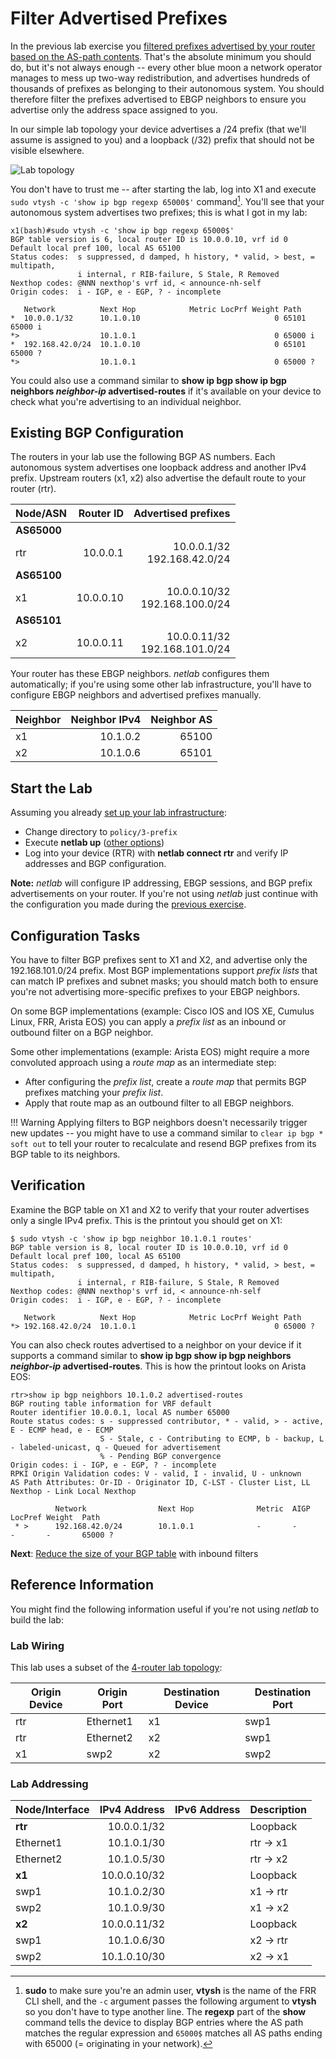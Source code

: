 # Filter Advertised Prefixes

In the previous lab exercise you [filtered prefixes advertised by your router based on the AS-path contents](2-stop-transit.md). That's the absolute minimum you should do, but it's not always enough -- every other blue moon a network operator manages to mess up two-way redistribution, and advertises hundreds of thousands of prefixes as belonging to their autonomous system. You should therefore filter the prefixes advertised to EBGP neighbors to ensure you advertise only the address space assigned to you.

In our simple lab topology your device advertises a /24 prefix (that we'll assume is assigned to you) and a loopback (/32) prefix that should not be visible elsewhere.

![Lab topology](topology-stop-transit.png)

You don't have to trust me -- after starting the lab, log into X1 and execute `sudo vtysh -c 'show ip bgp regexp 65000$'` command[^VT]. You'll see that your autonomous system advertises two prefixes; this is what I got in my lab:

```
x1(bash)#sudo vtysh -c 'show ip bgp regexp 65000$'
BGP table version is 6, local router ID is 10.0.0.10, vrf id 0
Default local pref 100, local AS 65100
Status codes:  s suppressed, d damped, h history, * valid, > best, = multipath,
               i internal, r RIB-failure, S Stale, R Removed
Nexthop codes: @NNN nexthop's vrf id, < announce-nh-self
Origin codes:  i - IGP, e - EGP, ? - incomplete

   Network          Next Hop            Metric LocPrf Weight Path
*  10.0.0.1/32      10.1.0.10                              0 65101 65000 i
*>                  10.1.0.1                               0 65000 i
*  192.168.42.0/24  10.1.0.10                              0 65101 65000 ?
*>                  10.1.0.1                               0 65000 ?
```

You could also use a command similar to **show ip bgp show ip bgp neighbors _neighbor-ip_ advertised-routes** if it's available on your device to check what you're advertising to an individual neighbor.

[^VT]: **sudo** to make sure you're an admin user, **vtysh** is the name of the FRR CLI shell, and the `-c` argument passes the following argument to **vtysh** so you don't have to type another line. The **regexp** part of the **show** command tells the device to display BGP entries where the AS path matches the regular expression and `65000$` matches all AS paths ending with 65000 (= originating in your network).

## Existing BGP Configuration

The routers in your lab use the following BGP AS numbers. Each autonomous system advertises one loopback address and another IPv4 prefix. Upstream routers (x1, x2) also advertise the default route to your router (rtr).

| Node/ASN | Router ID | Advertised prefixes |
|----------|----------:|--------------------:|
| **AS65000** ||
| rtr | 10.0.0.1 | 10.0.0.1/32<br>192.168.42.0/24 |
| **AS65100** ||
| x1 | 10.0.0.10 | 10.0.0.10/32<br>192.168.100.0/24 |
| **AS65101** ||
| x2 | 10.0.0.11 | 10.0.0.11/32<br>192.168.101.0/24 |

Your router has these EBGP neighbors. _netlab_ configures them automatically; if you're using some other lab infrastructure, you'll have to configure EBGP neighbors and advertised prefixes manually.

| Neighbor | Neighbor IPv4 | Neighbor AS |
|----------|--------------:|------------:|
| x1 | 10.1.0.2 | 65100 |
| x2 | 10.1.0.6 | 65101 |

## Start the Lab

Assuming you already [set up your lab infrastructure](../1-setup.md):

* Change directory to `policy/3-prefix`
* Execute **netlab up** ([other options](../external/index.md))
* Log into your device (RTR) with **netlab connect rtr** and verify IP addresses and BGP configuration.

**Note:** *netlab* will configure IP addressing, EBGP sessions, and BGP prefix advertisements on your router. If you're not using *netlab* just continue with the configuration you made during the [previous exercise](2-stop-transit.md).

## Configuration Tasks

You have to filter BGP prefixes sent to X1 and X2, and advertise only the 192.168.101.0/24 prefix. Most BGP implementations support *prefix lists* that can match IP prefixes and subnet masks; you should match both to ensure you're not advertising more-specific prefixes to your EBGP neighbors.

On some BGP implementations (example: Cisco IOS and IOS XE, Cumulus Linux, FRR, Arista EOS) you can apply a *prefix list* as an inbound or outbound filter on a BGP neighbor. 

Some other implementations (example: Arista EOS) might require a more convoluted approach using a *route map* as an intermediate step:

* After configuring the *prefix list*, create a *route map* that permits BGP prefixes matching your *prefix list*.
* Apply that route map as an outbound filter to all EBGP neighbors.

!!! Warning
    Applying filters to BGP neighbors doesn't necessarily trigger new updates -- you might have to use a command similar to `clear ip bgp * soft out` to tell your router to recalculate and resend BGP prefixes from its BGP table to its neighbors.

## Verification

Examine the BGP table on X1 and X2 to verify that your router advertises only a single IPv4 prefix. This is the printout you should get on X1:

```
$ sudo vtysh -c 'show ip bgp neighbor 10.1.0.1 routes'
BGP table version is 8, local router ID is 10.0.0.10, vrf id 0
Default local pref 100, local AS 65100
Status codes:  s suppressed, d damped, h history, * valid, > best, = multipath,
               i internal, r RIB-failure, S Stale, R Removed
Nexthop codes: @NNN nexthop's vrf id, < announce-nh-self
Origin codes:  i - IGP, e - EGP, ? - incomplete

   Network          Next Hop            Metric LocPrf Weight Path
*> 192.168.42.0/24  10.1.0.1                               0 65000 ?
```

You can also check routes advertised to a neighbor on your device if it supports a command similar to **show ip bgp show ip bgp neighbors _neighbor-ip_ advertised-routes**. This is how the printout looks on Arista EOS:

```
rtr>show ip bgp neighbors 10.1.0.2 advertised-routes
BGP routing table information for VRF default
Router identifier 10.0.0.1, local AS number 65000
Route status codes: s - suppressed contributor, * - valid, > - active, E - ECMP head, e - ECMP
                    S - Stale, c - Contributing to ECMP, b - backup, L - labeled-unicast, q - Queued for advertisement
                    % - Pending BGP convergence
Origin codes: i - IGP, e - EGP, ? - incomplete
RPKI Origin Validation codes: V - valid, I - invalid, U - unknown
AS Path Attributes: Or-ID - Originator ID, C-LST - Cluster List, LL Nexthop - Link Local Nexthop

          Network                Next Hop              Metric  AIGP       LocPref Weight  Path
 * >      192.168.42.0/24        10.1.0.1              -       -          -       -       65000 ?
```
 
**Next**: [Reduce the size of your BGP table](4-reduce.md) with inbound filters

## Reference Information

You might find the following information useful if you're not using _netlab_ to build the lab:

### Lab Wiring

This lab uses a subset of the [4-router lab topology](../external/4-router.md):

| Origin Device | Origin Port | Destination Device | Destination Port |
|---------------|-------------|--------------------|------------------|
| rtr | Ethernet1 | x1 | swp1 |
| rtr | Ethernet2 | x2 | swp1 |
| x1 | swp2 | x2 | swp2 |

### Lab Addressing

| Node/Interface | IPv4 Address | IPv6 Address | Description |
|----------------|-------------:|-------------:|-------------|
| **rtr** |  10.0.0.1/32 |  | Loopback |
| Ethernet1 | 10.1.0.1/30 |  | rtr -> x1 |
| Ethernet2 | 10.1.0.5/30 |  | rtr -> x2 |
| **x1** |  10.0.0.10/32 |  | Loopback |
| swp1 | 10.1.0.2/30 |  | x1 -> rtr |
| swp2 | 10.1.0.9/30 |  | x1 -> x2 |
| **x2** |  10.0.0.11/32 |  | Loopback |
| swp1 | 10.1.0.6/30 |  | x2 -> rtr |
| swp2 | 10.1.0.10/30 |  | x2 -> x1 |
